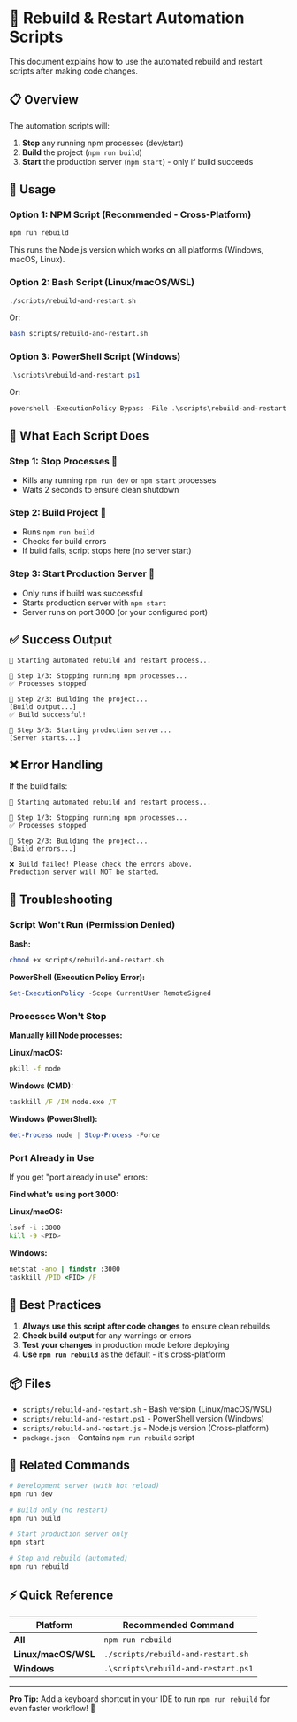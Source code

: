 # 🔄 Rebuild & Restart Automation Scripts

This document explains how to use the automated rebuild and restart scripts after making code changes.

## 📋 Overview

The automation scripts will:
1. **Stop** any running npm processes (dev/start)
2. **Build** the project (`npm run build`)
3. **Start** the production server (`npm start`) - only if build succeeds

## 🚀 Usage

### Option 1: NPM Script (Recommended - Cross-Platform)

```bash
npm run rebuild
```

This runs the Node.js version which works on all platforms (Windows, macOS, Linux).

### Option 2: Bash Script (Linux/macOS/WSL)

```bash
./scripts/rebuild-and-restart.sh
```

Or:

```bash
bash scripts/rebuild-and-restart.sh
```

### Option 3: PowerShell Script (Windows)

```powershell
.\scripts\rebuild-and-restart.ps1
```

Or:

```powershell
powershell -ExecutionPolicy Bypass -File .\scripts\rebuild-and-restart.ps1
```

## 📝 What Each Script Does

### Step 1: Stop Processes 🛑
- Kills any running `npm run dev` or `npm start` processes
- Waits 2 seconds to ensure clean shutdown

### Step 2: Build Project 🔨
- Runs `npm run build`
- Checks for build errors
- If build fails, script stops here (no server start)

### Step 3: Start Production Server 🚀
- Only runs if build was successful
- Starts production server with `npm start`
- Server runs on port 3000 (or your configured port)

## ✅ Success Output

```
🔄 Starting automated rebuild and restart process...

🛑 Step 1/3: Stopping running npm processes...
✅ Processes stopped

🔨 Step 2/3: Building the project...
[Build output...]
✅ Build successful!

🚀 Step 3/3: Starting production server...
[Server starts...]
```

## ❌ Error Handling

If the build fails:
```
🔄 Starting automated rebuild and restart process...

🛑 Step 1/3: Stopping running npm processes...
✅ Processes stopped

🔨 Step 2/3: Building the project...
[Build errors...]

❌ Build failed! Please check the errors above.
Production server will NOT be started.
```

## 🔧 Troubleshooting

### Script Won't Run (Permission Denied)

**Bash:**
```bash
chmod +x scripts/rebuild-and-restart.sh
```

**PowerShell (Execution Policy Error):**
```powershell
Set-ExecutionPolicy -Scope CurrentUser RemoteSigned
```

### Processes Won't Stop

**Manually kill Node processes:**

**Linux/macOS:**
```bash
pkill -f node
```

**Windows (CMD):**
```cmd
taskkill /F /IM node.exe /T
```

**Windows (PowerShell):**
```powershell
Get-Process node | Stop-Process -Force
```

### Port Already in Use

If you get "port already in use" errors:

**Find what's using port 3000:**

**Linux/macOS:**
```bash
lsof -i :3000
kill -9 <PID>
```

**Windows:**
```cmd
netstat -ano | findstr :3000
taskkill /PID <PID> /F
```

## 🎯 Best Practices

1. **Always use this script after code changes** to ensure clean rebuilds
2. **Check build output** for any warnings or errors
3. **Test your changes** in production mode before deploying
4. **Use `npm run rebuild`** as the default - it's cross-platform

## 📦 Files

- `scripts/rebuild-and-restart.sh` - Bash version (Linux/macOS/WSL)
- `scripts/rebuild-and-restart.ps1` - PowerShell version (Windows)
- `scripts/rebuild-and-restart.js` - Node.js version (Cross-platform)
- `package.json` - Contains `npm run rebuild` script

## 🔗 Related Commands

```bash
# Development server (with hot reload)
npm run dev

# Build only (no restart)
npm run build

# Start production server only
npm start

# Stop and rebuild (automated)
npm run rebuild
```

## ⚡ Quick Reference

| Platform | Recommended Command |
|----------|---------------------|
| **All** | `npm run rebuild` |
| **Linux/macOS/WSL** | `./scripts/rebuild-and-restart.sh` |
| **Windows** | `.\scripts\rebuild-and-restart.ps1` |

---

**Pro Tip:** Add a keyboard shortcut in your IDE to run `npm run rebuild` for even faster workflow! 🚀

